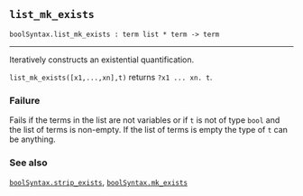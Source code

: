 ## `list_mk_exists`

``` hol4
boolSyntax.list_mk_exists : term list * term -> term
```

------------------------------------------------------------------------

Iteratively constructs an existential quantification.

`list_mk_exists([x1,...,xn],t)` returns `?x1 ... xn. t`.

### Failure

Fails if the terms in the list are not variables or if `t` is not of
type `bool` and the list of terms is non-empty. If the list of terms is
empty the type of `t` can be anything.

### See also

[`boolSyntax.strip_exists`](#boolSyntax.strip_exists),
[`boolSyntax.mk_exists`](#boolSyntax.mk_exists)
